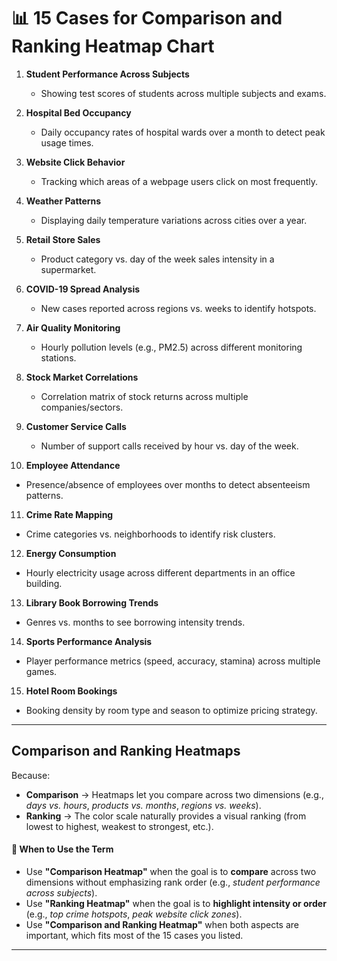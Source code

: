 # 📊 15 Cases for Comparison and Ranking Heatmap Chart

1. **Student Performance Across Subjects**

   * Showing test scores of students across multiple subjects and exams.

2. **Hospital Bed Occupancy**

   * Daily occupancy rates of hospital wards over a month to detect peak usage times.

3. **Website Click Behavior**

   * Tracking which areas of a webpage users click on most frequently.

4. **Weather Patterns**

   * Displaying daily temperature variations across cities over a year.

5. **Retail Store Sales**

   * Product category vs. day of the week sales intensity in a supermarket.

6. **COVID-19 Spread Analysis**

   * New cases reported across regions vs. weeks to identify hotspots.

7. **Air Quality Monitoring**

   * Hourly pollution levels (e.g., PM2.5) across different monitoring stations.

8. **Stock Market Correlations**

   * Correlation matrix of stock returns across multiple companies/sectors.

9. **Customer Service Calls**

   * Number of support calls received by hour vs. day of the week.

10. **Employee Attendance**

* Presence/absence of employees over months to detect absenteeism patterns.

11. **Crime Rate Mapping**

* Crime categories vs. neighborhoods to identify risk clusters.

12. **Energy Consumption**

* Hourly electricity usage across different departments in an office building.

13. **Library Book Borrowing Trends**

* Genres vs. months to see borrowing intensity trends.

14. **Sports Performance Analysis**

* Player performance metrics (speed, accuracy, stamina) across multiple games.

15. **Hotel Room Bookings**

* Booking density by room type and season to optimize pricing strategy.

---
## **Comparison and Ranking Heatmaps**

Because:

* **Comparison** → Heatmaps let you compare across two dimensions (e.g., *days vs. hours*, *products vs. months*, *regions vs. weeks*).
* **Ranking** → The color scale naturally provides a visual ranking (from lowest to highest, weakest to strongest, etc.).

#### 🔹 When to Use the Term

* Use **"Comparison Heatmap"** when the goal is to **compare** across two dimensions without emphasizing rank order (e.g., *student performance across subjects*).
* Use **"Ranking Heatmap"** when the goal is to **highlight intensity or order** (e.g., *top crime hotspots*, *peak website click zones*).
* Use **"Comparison and Ranking Heatmap"** when both aspects are important, which fits most of the 15 cases you listed.

---
